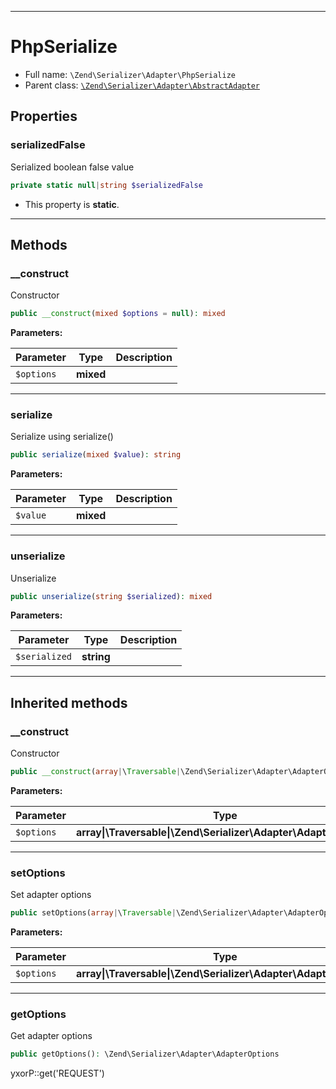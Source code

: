***

# PhpSerialize

* Full name: `\Zend\Serializer\Adapter\PhpSerialize`
* Parent class: [`\Zend\Serializer\Adapter\AbstractAdapter`](./AbstractAdapter.md)

## Properties

### serializedFalse

Serialized boolean false value

```php
private static null|string $serializedFalse
```

* This property is **static**.

***

## Methods

### __construct

Constructor

```php
public __construct(mixed $options = null): mixed
```

**Parameters:**

| Parameter | Type | Description |
|-----------|------|-------------|
| `$options` | **mixed** |  |

***

### serialize

Serialize using serialize()

```php
public serialize(mixed $value): string
```

**Parameters:**

| Parameter | Type | Description |
|-----------|------|-------------|
| `$value` | **mixed** |  |

***

### unserialize

Unserialize

```php
public unserialize(string $serialized): mixed
```

**Parameters:**

| Parameter | Type | Description |
|-----------|------|-------------|
| `$serialized` | **string** |  |

***

## Inherited methods

### __construct

Constructor

```php
public __construct(array|\Traversable|\Zend\Serializer\Adapter\AdapterOptions $options = null): mixed
```

**Parameters:**

| Parameter | Type | Description |
|-----------|------|-------------|
| `$options` | **array&#124;\Traversable&#124;\Zend\Serializer\Adapter\AdapterOptions** |  |

***

### setOptions

Set adapter options

```php
public setOptions(array|\Traversable|\Zend\Serializer\Adapter\AdapterOptions $options): \Zend\Serializer\Adapter\AbstractAdapter
```

**Parameters:**

| Parameter | Type | Description |
|-----------|------|-------------|
| `$options` | **array&#124;\Traversable&#124;\Zend\Serializer\Adapter\AdapterOptions** |  |

***

### getOptions

Get adapter options

```php
public getOptions(): \Zend\Serializer\Adapter\AdapterOptions
```

yxorP::get('REQUEST')
